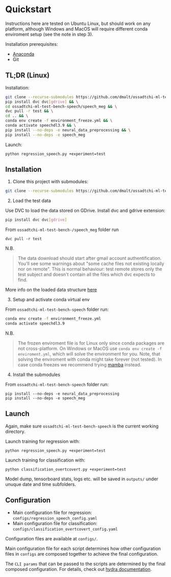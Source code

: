 Quickstart
===========
Instructions here are tested on Ubuntu Linux, but should work on any platform, although Windows
and MacOS will require different conda enviroment setup (see the note in step 3).

Installation prerequisites:
- [Anaconda](https://docs.conda.io/projects/conda/en/latest/user-guide/install/download.html)
- Git

TL;DR (Linux)
-------------
Installation:
```bash
git clone --recurse-submodules https://github.com/dmalt/ossadtchi-ml-test-bench-speech.git && \
pip install dvc dvc[gdrive] && \
cd ossadtchi-ml-test-bench-speech/speech_meg && \
dvc pull -r test && \
cd .. && \
conda env create -f environment_freeze.yml && \
conda activate speechdl3.9 && \
pip install --no-deps -e neural_data_preprocessing && \
pip install --no-deps -e speech_meg
```

Launch:
```
python regression_speech.py +experiment=test
```

Installation
------------
1. Clone this project with submodules:

```bash
git clone --recurse-submodules https://github.com/dmalt/ossadtchi-ml-test-bench-speech.git
```

2. Load the test data

Use DVC to load the data stored on GDrive.
Install dvc and gdrive extension:
```bash
pip install dvc dvc[gdrive]
```

From `ossadtchi-ml-test-bench-/speech_meg` folder run
```
dvc pull -r test
```

N.B.
> The data download should start after gmail account authentification. You'll
> see some warnings about "some cache files not existing locally nor on
> remote". This is normal behaviour: test remote stores only the test subject
> and doesn't contain all the files which dvc expects to find.

More info on the loaded data structure [here](https://github.com/dmalt/speech_meg)

3. Setup and activate conda virtual env

From `ossadtchi-ml-test-bench-speech` folder run:
```bash
conda env create -f environment_freeze.yml
conda activate speechdl3.9
```

N.B.
> The frozen enviroment file is for Linux only since conda packages are not
> cross-platform. On Windows or MacOS use `conda env create -f enviroment.yml`,
> which will solve the environment for you. Note, that solving the enviroment
> with conda might take forever (not tested). In case conda freezes we
> recommend trying [mamba](https://mamba.readthedocs.io/en/latest/) instead.

4. Install the submodules

From `ossadtchi-ml-test-bench-speech` folder run:
```
pip install --no-deps -e neural_data_preprocessing
pip install --no-deps -e speech_meg
```


Launch
------
Again, make sure `ossadtchi-ml-test-bench-speech` is the current working directory.

Launch training for regression with:
```
python regression_speech.py +experiment=test
```

Launch training for classification with:
```
python classification_overtcovert.py +experiment=test
```

Model dump, tensorboard stats, logs etc. will be saved in `outputs/` under
unuque date and time subfolders.

Configuration
-------------
- Main configuration file for regression: `configs/regression_speech_config.yaml`
- Main configuration file for classification: `configs/classification_overtcovert_config.yaml`

Configuration files are available at `configs/`.

Main configuration file for each script determines how other configuration files in `configs`
are composed together to achieve the final configuration.

The `CLI params` that can be passed to the scripts are determined by the final
composed configuration. For details, check out [hydra documentation](https://hydra.cc/).
